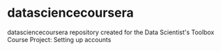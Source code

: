 # datasciencecoursera
datasciencecoursera repository created for the Data Scientist's Toolbox Course Project: Setting up accounts
